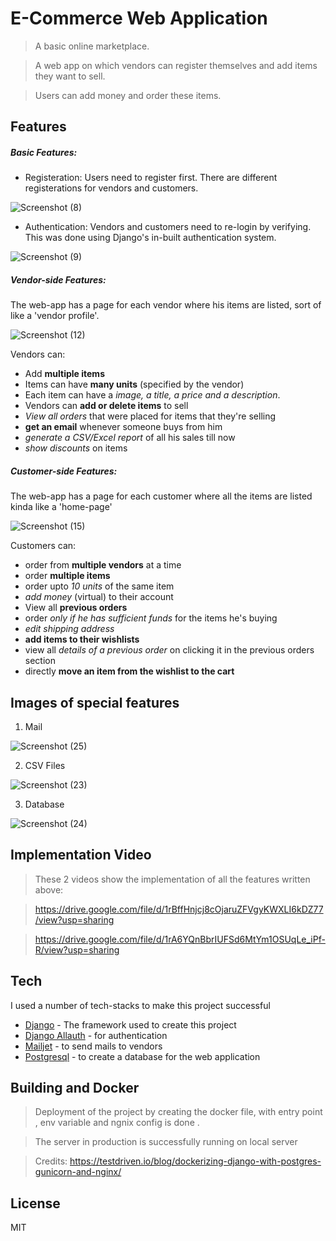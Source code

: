 # E-Commerce Web Application

> A basic online marketplace. 

> A web app on which vendors can register themselves and add items they want to sell.

> Users can add money  and order these items.


## Features

##### Basic Features:
- Registeration: Users need to register first. There are different registerations for vendors and customers.

![Screenshot (8)](https://github.com/raggg377/docker/assets/93575844/6700906d-07f2-4951-8bf6-8dd11bc091f0)

- Authentication: Vendors and customers need to re-login by verifying. This was done using Django's in-built authentication system.

![Screenshot (9)](https://github.com/raggg377/docker/assets/93575844/aa1ca685-d2c5-4e84-bbf4-f30e6cc46dd2)

##### Vendor-side Features:

The web-app has a page for each vendor where his items are listed, sort of like a 'vendor profile'.

![Screenshot (12)](https://github.com/raggg377/docker/assets/93575844/76590e7b-8511-4870-8a65-5a81a8e49096)


Vendors can:
- Add **multiple items** 
- Items can have **many units** (specified by the vendor)
- Each item can have a *image, a title, a price and a description*.
- Vendors can **add or delete items** to sell
- *View all orders* that were placed for items that they're selling 
- **get an email** whenever someone buys from him
- *generate a CSV/Excel report* of all his sales till now
- *show discounts* on items

##### Customer-side Features:

The web-app has a page for each customer where all the items are listed kinda like a 'home-page'

![Screenshot (15)](https://github.com/raggg377/docker/assets/93575844/2e5d37af-0871-4495-b294-7ffb8ebe9d2c)


Customers can:

- order from **multiple vendors** at a time 
- order **multiple items**
- order upto *10 units* of the same item
- *add money* (virtual) to their account  
- View all **previous orders** 
- order *only if he has sufficient funds* for the items he's buying
- *edit shipping address*
- **add items to their wishlists**
- view all *details of a previous order* on clicking it in the previous orders section
- directly **move an item from the wishlist to the cart**

## Images of special features

1. Mail

![Screenshot (25)](https://github.com/raggg377/docker/assets/93575844/f0944aab-bb3f-443d-920e-bddb6de8c28f)


2. CSV Files

![Screenshot (23)](https://github.com/raggg377/docker/assets/93575844/85913467-12a6-4e43-b85d-377b04f7ed6b)


3. Database

![Screenshot (24)](https://github.com/raggg377/docker/assets/93575844/d0653248-6ce1-4da2-8082-3096e6dc0de5)


## Implementation Video

>These 2 videos show the implementation of all the features written above:

>https://drive.google.com/file/d/1rBffHnjcj8cOjaruZFVgyKWXLI6kDZ77/view?usp=sharing

>https://drive.google.com/file/d/1rA6YQnBbrIUFSd6MtYm1OSUqLe_iPf-R/view?usp=sharing
## Tech

I used a number of tech-stacks to make this project successful

- [Django](https://www.djangoproject.com/) - The framework used to create this project 
- [Django Allauth](https://www.section.io/engineering-education/django-google-oauth/) - for  authentication 
- [Mailjet](https://www.mailjet.com/) - to send mails to vendors
- [Postgresql](https://www.postgresql.org/) - to create a database for the web application


## Building and Docker
>Deployment of the project by creating the docker file, with entry point , env variable and ngnix config is done . 

>The server in production is successfully running on local server

>Credits: https://testdriven.io/blog/dockerizing-django-with-postgres-gunicorn-and-nginx/

## License

MIT
